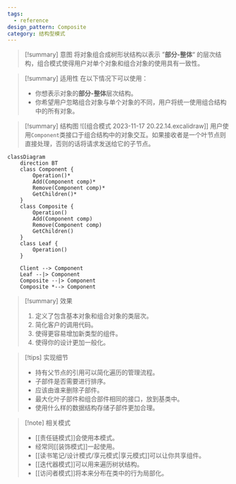 ```yaml
---
tags:
  - reference
design_pattern: Composite
category: 结构型模式
---
```

> [!summary] 意图
> 将对象组合成树形状结构以表示 ”**部分-整体**“ 的层次结构，组合模式使得用户对单个对象和组合对象的使用具有一致性。

> [!summary] 适用性
> 在以下情况下可以使用：
> - 你想表示对象的**部分-整体**层次结构。
> - 你希望用户忽略组合对象与单个对象的不同，用户将统一使用组合结构中的所有对象。

> [!summary] 结构图
> ![[组合模式 2023-11-17 20.22.14.excalidraw]]
> 用户使用`Component`类接口于组合结构中的对象交互。如果接收者是一个叶节点则直接处理，否则的话将请求发送给它的子节点。

```mermaid
classDiagram
	direction BT
	class Component {
		Operation()*
		Add(Component comp)*
		Remove(Component comp)*
		GetChildren()*
	}
	class Composite {
		Operation()
		Add(Component comp)
		Remove(Component comp)
		GetChildren()
	}
	class Leaf {
		Operation()
	}

	Client --> Component
	Leaf --|> Component
	Composite --|> Component
	Composite *--> Component
```

> [!summary] 效果
> 1. 定义了包含基本对象和组合对象的类层次。
> 2. 简化客户的调用代码。
> 3. 使得更容易增加新类型的组件。
> 4. 使得你的设计更加一般化。

> [!tips] 实现细节
> - 持有父节点的引用可以简化遍历的管理流程。
> - 子部件是否需要进行排序。
> - 应该由谁来删除子部件。
> - 最大化叶子部件和组合部件相同的接口，放到基类中。
> - 使用什么样的数据结构存储子部件更加合理。

> [!note] 相关模式
> - [[责任链模式]]会使用本模式。
> - 经常同[[装饰模式]]一起使用。
> - [[读书笔记/设计模式/享元模式|享元模式]]可以让你共享组件。
> - [[迭代器模式]]可以用来遍历树状结构。
> - [[访问者模式]]将本来分布在类中的行为局部化。
